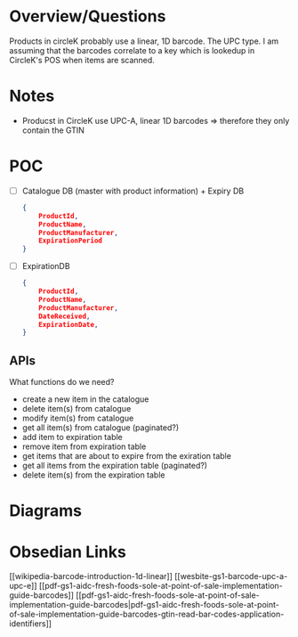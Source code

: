 # Overview/Questions
Products in circleK probably use a linear, 1D barcode. The UPC type. I am
assuming that the barcodes correlate to a key which is lookedup in CircleK's POS
when items are scanned.

# Notes
-  Producst in CircleK use UPC-A, linear 1D barcodes => therefore they only
contain the GTIN


# POC
- [ ] Catalogue DB (master with product information)  + Expiry DB
    ``` JSON
    {
        ProductId,
        ProductName,
        ProductManufacturer,
        ExpirationPeriod
    }
    ```
- [ ] ExpirationDB
    ```JSON
    {
        ProductId,
        ProductName,
        ProductManufacturer,
        DateReceived,
        ExpirationDate,
    }
    ```


## APIs
What functions do we need?
-  create a new item in the catalogue
-  delete item(s) from catalogue
-  modify item(s) from catalogue
-  get all item(s) from catalogue (paginated?)
-  add item to expiration table
-  remove item from expiration table
-  get items that are about to expire from the exiration table
-  get all items from the expiration table (paginated?)
-  delete item(s) from the expiration table

# Diagrams

# Obsedian Links
[[wikipedia-barcode-introduction-1d-linear]]
[[wesbite-gs1-barcode-upc-a-upc-e]]
[[pdf-gs1-aidc-fresh-foods-sole-at-point-of-sale-implementation-guide-barcodes]]
[[pdf-gs1-aidc-fresh-foods-sole-at-point-of-sale-implementation-guide-barcodes|pdf-gs1-aidc-fresh-foods-sole-at-point-of-sale-implementation-guide-barcodes-gtin-read-bar-codes-application-identifiers]]
